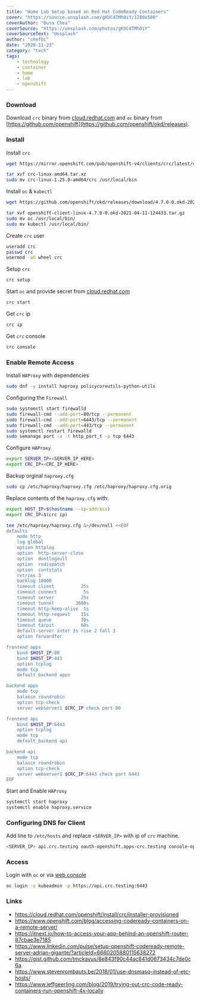 ```yaml
---
title: "Home Lab Setup based on Red Hat CodeReady Containers"
cover: "https://source.unsplash.com/gKUC4TMhOiY/1280x500"
coverAuthor: "Ousa Chea"
coverSource: "https://unsplash.com/photos/gKUC4TMhOiY"
coverSourceText: "Unsplash"
author: "chefbc"
date: "2020-11-23"
category: "tech"
tags:
    - technology
    - container
    - home
    - lab
    - openshift
---
```


### Download
Download `crc` binary from [cloud.redhat.com](https://cloud.redhat.com/openshift/install/crc/installer-provisioned) and `oc` binary from [https://github.com/openshift](https://github.com/openshift/okd/releases). 


### Install
Install `crc`
```bash
wget https://mirror.openshift.com/pub/openshift-v4/clients/crc/latest/crc-linux-amd64.tar.xz

tar xvf crc-linux-amd64.tar.xz
sudo mv crc-linux-1.25.0-amd64/crc /usr/local/bin
```

Install `oc` & `kubectl`
```bash
wget https://github.com/openshift/okd/releases/download/4.7.0-0.okd-2021-04-11-124433/openshift-client-linux-4.7.0-0.okd-2021-04-11-124433.tar.gz

tar xvf openshift-client-linux-4.7.0-0.okd-2021-04-11-124433.tar.gz 
sudo mv oc /usr/local/bin/
sudo mv kubectl /usr/local/bin/
```


Create `crc` user
```bash
useradd crc
passwd crc
usermod -aG wheel crc
```

Setup `crc`
```bash
crc setup
```

Start `oc` and provide secret from [cloud.redhat.com](https://cloud.redhat.com/openshift/install/crc/installer-provisioned) 
```bash
crc start
```

Get `crc` ip
```bash
crc ip
```

Get `crc` console
```bash
crc console
```

### Enable Remote Access 
Install `HAProxy` with dependencies
```bash
sudo dnf -y install haproxy policycoreutils-python-utils
```

Configuring the `Firewall`
```bash
sudo systemctl start firewalld
sudo firewall-cmd --add-port=80/tcp --permanent
sudo firewall-cmd --add-port=6443/tcp --permanent
sudo firewall-cmd --add-port=443/tcp --permanent
sudo systemctl restart firewalld
sudo semanage port -a -t http_port_t -p tcp 6443
```

Configure `HAProxy`
```bash
export SERVER_IP=<SERVER_IP_HERE>
export CRC_IP=<CRC_IP_HERE>
```
Backup orginal `haproxy.cfg`
```bash
sudo cp /etc/haproxy/haproxy.cfg /etc/haproxy/haproxy.cfg.orig
```

Replace contents of the `haproxy.cfg` with:
```bash
export HOST_IP=$(hostname --ip-address)
export CRC_IP=$(crc ip)
```

```bash
tee /etc/haproxy/haproxy.cfg &>/dev/null <<EOF
defaults
    mode http
    log global
    option httplog
    option  http-server-close
    option  dontlognull
    option  redispatch
    option  contstats
    retries 3
    backlog 10000
    timeout client          25s
    timeout connect          5s
    timeout server          25s
    timeout tunnel        3600s
    timeout http-keep-alive  1s
    timeout http-request    15s
    timeout queue           30s
    timeout tarpit          60s
    default-server inter 3s rise 2 fall 3
    option forwardfor

frontend apps
    bind $HOST_IP:80
    bind $HOST_IP:443
    option tcplog
    mode tcp
    default_backend apps

backend apps
    mode tcp
    balance roundrobin
    option tcp-check
    server webserver1 $CRC_IP check port 80

frontend api
    bind $HOST_IP:6443
    option tcplog
    mode tcp
    default_backend api

backend api
    mode tcp
    balance roundrobin
    option tcp-check
    server webserver1 $CRC_IP:6443 check port 6443
EOF
```

Start and Enable `HAProxy`
```bash
systemctl start haproxy
systemctl enable haproxy.service 
```


### Configuring DNS for Client
Add line to `/etc/hosts` and replace `<SERVER_IP>` with ip of `crc` machine. 
```bash
<SERVER_IP> api.crc.testing oauth-openshift.apps-crc.testing console-openshift-console.apps-crc.testing default-route-openshift-image-registry.apps-crc.testing
```


### Access
Login with `oc` or via [web console](https://console-openshift-console.apps-crc.testing/dashboards)
```bash
oc login -u kubeadmin -p https://api.crc.testing:6443
```



### Links
- https://cloud.redhat.com/openshift/install/crc/installer-provisioned
- https://www.openshift.com/blog/accessing-codeready-containers-on-a-remote-server/
- https://itnext.io/how-to-access-your-app-behind-an-openshift-router-87cbae3e7185
- https://www.linkedin.com/pulse/setup-openshift-codeready-remote-server-adrian-gigante/?articleId=6660205880115638272
- https://gist.github.com/tmckayus/8e843f90c44ac841d0673434c7de0c6a
- https://www.stevenrombauts.be/2018/01/use-dnsmasq-instead-of-etc-hosts/
- https://www.jeffgeerling.com/blog/2019/trying-out-crc-code-ready-containers-run-openshift-4x-locally
